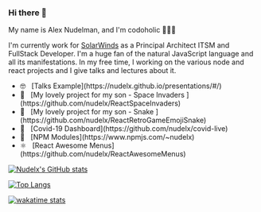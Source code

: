 ### Hi there 👋

<div>My name is Alex Nudelman, and I'm codoholic 👨🏻‍💻</div>

I'm currently work for [SolarWinds](https://www.solarwinds.com) as a Principal Architect ITSM and FullStack Developer.
I'm a huge fan of the natural JavaScript language and all its manifestations.
In my free time, I working on the various node and react projects and I give talks and lectures about it. 
<p></p>

<div>
<ul>
 <li> 🤓 &nbsp; [Talks Example](https://nudelx.github.io/presentations/#/)</li>
 <li> 👾 &nbsp; [My lovely project for my son - Space Invaders ](https://github.com/nudelx/ReactSpaceInvaders)</li>
 <li> 👾 &nbsp; [My lovely project for my son - Snake ](https://github.com/nudelx/ReactRetroGameEmojiSnake)</li>
 <li> 🦠 &nbsp; [Covid-19 Dashboard](https://github.com/nudelx/covid-live)</li>
 <li> 💢 &nbsp; [NPM Modules](https://www.npmjs.com/~nudelx)</li>
 <li> ⚛️ &nbsp; [React Awesome Menus](https://github.com/nudelx/ReactAwesomeMenus)</li>
 </ul>
</div>




[![Nudelx's GitHub stats](https://github-readme-stats.vercel.app/api?username=nudelx&count_private=true&show_icons=true&include_all_commits=true&show_owner=true)](https://github.com/anuraghazra/github-readme-stats)


[![Top Langs](https://github-readme-stats.vercel.app/api/top-langs/?username=nudelx&hide=html&langs_count=10&layout=compact)](https://github.com/anuraghazra/github-readme-stats)

[![wakatime stats](https://github-readme-stats.vercel.app/api/wakatime?username=nudelx)](https://github.com/anuraghazra/github-readme-stats)
<!--
**nudelx/nudelx** is a ✨ _special_ ✨ repository because its `README.md` (this file) appears on your GitHub profile.




Here are some ideas to get you started:

- 🔭 I'm currently working on ...
- 🌱 I'm currently learning ...
- 👯 I'm looking to collaborate on ...
- 🤔 I'm looking for help with ...
- 💬 Ask me about ...
- 📫 How to reach me: ...
- 😄 Pronouns: ...
- ⚡ Fun fact: ...
-->
